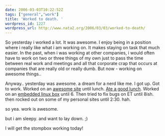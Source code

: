 ```yaml
---
date: 2006-03-03T10:22:52Z
tags: ["general","work"]
title: 'Worked to death. '
wordpress_id: 1227
wordpress_url: http://www.nata2.org/2006/03/03/worked-to-death/
---
```


So yesterday i worked a lot. It was awesome. I enjoy being in a position where i really like what i am working on. It makes staying on task that much easier. In the past, when i was working at other companies, i would often have to work on two or three things of my own just to pass the time between real work and meetings and all that corporate crap that occurs at companies that are really old or really dumb. But now - working on awesome things..

Anyway.. yesterday was awesome. a dream for a nerd like me. I got up. Got to work. Worked on an <a href="http://www.extratasty.com">awesome site</a> until lunch. <a href="http://metromix.chicagotribune.com/dining/63960,0,1867412.venue">Ate a good lunch</a>. Worked on an <a href="http://stompboxnetworks.com/">embedded linux box</a> until 6. Then tried to fix bugs on ET until 8ish. then rocked out on some of my personal sites until 2:30. hah.

so yea. work is awesome.

but i am sleepy. and want to lay down. ;)

I will get the stompbox working today!

